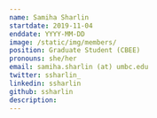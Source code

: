 ```yaml
---
name: Samiha Sharlin
startdate: 2019-11-04
enddate: YYYY-MM-DD
image: /static/img/members/
position: Graduate Student (CBEE)
pronouns: she/her
email: samiha.sharlin (at) umbc.edu
twitter: ssharlin_
linkedin: ssharlin
github: ssharlin
description: 
---
```

